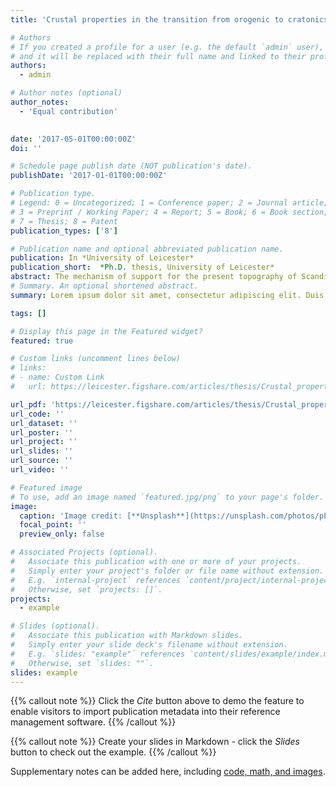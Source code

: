 ```yaml
---
title: 'Crustal properties in the transition from orogenic to cratonics area from seismological analysis: example of the Baltic shield and the Scandinavian mountains'

# Authors
# If you created a profile for a user (e.g. the default `admin` user), write the username (folder name) here
# and it will be replaced with their full name and linked to their profile.
authors:
  - admin

# Author notes (optional)
author_notes:
  - 'Equal contribution'
  

date: '2017-05-01T00:00:00Z'
doi: ''

# Schedule page publish date (NOT publication's date).
publishDate: '2017-01-01T00:00:00Z'

# Publication type.
# Legend: 0 = Uncategorized; 1 = Conference paper; 2 = Journal article;
# 3 = Preprint / Working Paper; 4 = Report; 5 = Book; 6 = Book section;
# 7 = Thesis; 8 = Patent
publication_types: ['8']

# Publication name and optional abbreviated publication name.
publication: In *University of Leicester*
publication_short:  *Ph.D. thesis, University of Leicester*
abstract: The mechanism of support for the present topography of Scandinavia is not well explained by current crustal models. High topography in Norway and Sweden (Scandinavian Alps) is directly in contact with a relatively flat region (the Baltic shield). A crustal root beneath the Scandinavian Alps, expected from Airy isostatic calculations, is not present and the gravity anomaly map suggests lateral variations in density support present day topography. To bring new constrains on the variation of crustal properties we use P-receiver functions and ambient seismic noise. Using these methods we quantify Moho depth and depth-velocity variations across the crust. P-receiver functions indicate the presence of a high velocity layer at the base of the crust, interpreted as magmatic underplating or eclogitization. Ambient seismic noise provides data from Rayleigh wave seismic tomography and identifies the presence of a low velocity layer associated with granite intrusion in the upper-middle crust. Our new crustal thickness map shows that the topography at the surface is not reflected by the Moho topography in this region. We observe a relative thickening of the crust from the Atlantic coast (40 km) to the Gulf of Bothnia (44 km). Secondly, Moho sharpness analysis and 1D depth-velocity profiles show a difference in the transition from crust and upper mantle. A high velocity layer (Vp>7.1 km.s−1) beneath the Baltic shield is missing beneath the Scandinavian mountains. This observation explains the crustal thickness variations beneath the mountain belt and the shield, with magmatic underplating beneath the shield and a delamination of the lower crust due to eclogitization process beneath the mountain range. In addition the presence of a local low density layer (granitic body) in the upper crust beneath the northern mountains seems to be a possible mechanism to explain the presence day topography in this region. 
# Summary. An optional shortened abstract.
summary: Lorem ipsum dolor sit amet, consectetur adipiscing elit. Duis posuere tellus ac convallis placerat. Proin tincidunt magna sed ex sollicitudin condimentum.

tags: []

# Display this page in the Featured widget?
featured: true

# Custom links (uncomment lines below)
# links:
# - name: Custom Link
#   url: https://leicester.figshare.com/articles/thesis/Crustal_properties_in_the_transition_from_orogenic_to_cratonic_areas_from_seismological_analysis_example_of_the_Baltic_shield_and_the_Scandinavian_Mountains/10224368

url_pdf: 'https://leicester.figshare.com/articles/thesis/Crustal_properties_in_the_transition_from_orogenic_to_cratonic_areas_from_seismological_analysis_example_of_the_Baltic_shield_and_the_Scandinavian_Mountains/10224368'
url_code: ''
url_dataset: ''
url_poster: ''
url_project: ''
url_slides: ''
url_source: ''
url_video: ''

# Featured image
# To use, add an image named `featured.jpg/png` to your page's folder.
image:
  caption: 'Image credit: [**Unsplash**](https://unsplash.com/photos/pLCdAaMFLTE)'
  focal_point: ''
  preview_only: false

# Associated Projects (optional).
#   Associate this publication with one or more of your projects.
#   Simply enter your project's folder or file name without extension.
#   E.g. `internal-project` references `content/project/internal-project/index.md`.
#   Otherwise, set `projects: []`.
projects:
  - example

# Slides (optional).
#   Associate this publication with Markdown slides.
#   Simply enter your slide deck's filename without extension.
#   E.g. `slides: "example"` references `content/slides/example/index.md`.
#   Otherwise, set `slides: ""`.
slides: example
---
```


{{% callout note %}}
Click the _Cite_ button above to demo the feature to enable visitors to import publication metadata into their reference management software.
{{% /callout %}}

{{% callout note %}}
Create your slides in Markdown - click the _Slides_ button to check out the example.
{{% /callout %}}

Supplementary notes can be added here, including [code, math, and images](https://wowchemy.com/docs/writing-markdown-latex/).
